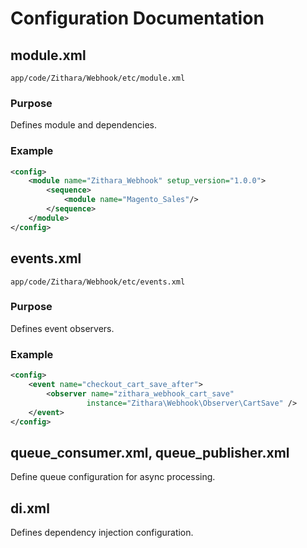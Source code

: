# Configuration Documentation

## module.xml
`app/code/Zithara/Webhook/etc/module.xml`

### Purpose
Defines module and dependencies.

### Example
```xml
<config>
    <module name="Zithara_Webhook" setup_version="1.0.0">
        <sequence>
            <module name="Magento_Sales"/>
        </sequence>
    </module>
</config>
```

## events.xml
`app/code/Zithara/Webhook/etc/events.xml`

### Purpose
Defines event observers.

### Example
```xml
<config>
    <event name="checkout_cart_save_after">
        <observer name="zithara_webhook_cart_save" 
                 instance="Zithara\Webhook\Observer\CartSave" />
    </event>
</config>
```

## queue_consumer.xml, queue_publisher.xml
Define queue configuration for async processing.

## di.xml
Defines dependency injection configuration.